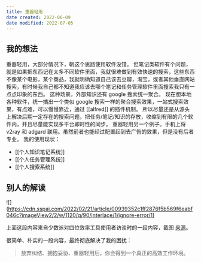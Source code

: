 ```yaml
---
title: 重器轻用
date created: 2022-06-09
date modified: 2022-07-05
---
```


## 我的想法

重器轻用，大部分情况下，朝这个思路使用软件没错。
但笔记类软件有个问题，就是如果把东西记在太多不同软件里面，我就很难做到有效快速的搜索，这些东西不像某个电影，某个商品，我就明确知道自己该去豆瓣，淘宝，或者其他垂直网站搜索，有时候我自己都不知道我应该去哪个笔记和任务管理软件里面搜索我只有一点点印象的东西。
这种场景，外部知识还有 google 搜索统一聚合。
现在想本地各种软件，统一搞出一个类似 google 搜索一样的聚合搜索效果，一站式搜索效果，有点难，可以慢慢靠近，通过 [[alfred]] 的插件机制。
所以尽量还是从源头上解决后期一定存在的搜索问题，把任务/笔记/知识的存放，收缩到有限的几个软件内，并且尽量能实现多平台即时性的同步。
重器轻用另一个例子。手机上将 v2ray 和 adgard 联用。虽然前者也能经过配置起到去广告的效果，但是没有后者专业。
我的使用现状：
- [[个人知识笔记系统]]
- [[个人任务管理系统]]
- [[个人搜索系统]]

## 别人的解读

![](<https://cdn.sspai.com/2022/02/21/article/00939352c1ff2876f5b569f6eabf046c?imageView2/2/w/1120/q/90/interlace/1/ignore-error/1)>

上面这段内容来自少数派对四位效率工具使用者访谈时的一段内容，截图 [来源](https://36kr.com/p/1402159224362632)。

很简单、朴实的一段内容，最终彻底解决了我的困扰：

> 放弃纠结、拥抱妥协、重器轻用后，你会得到一个真正的高效工作环境。
